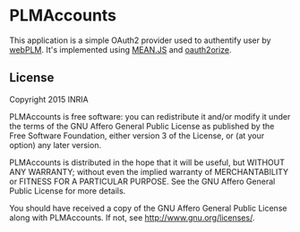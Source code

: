 PLMAccounts
==============

This application is a simple OAuth2 provider used to authentify user by [webPLM](https://github.com/MatthieuNICOLAS/webPLM).
It's implemented using [MEAN.JS](http://meanjs.org/) and [oauth2orize](https://github.com/jaredhanson/oauth2orize).

License
-------

Copyright 2015 INRIA

PLMAccounts is free software: you can redistribute it and/or modify
it under the terms of the GNU Affero General Public License as published by
the Free Software Foundation, either version 3 of the License, or
(at your option) any later version.

PLMAccounts is distributed in the hope that it will be useful,
but WITHOUT ANY WARRANTY; without even the implied warranty of
MERCHANTABILITY or FITNESS FOR A PARTICULAR PURPOSE.  See the
GNU Affero General Public License for more details.

You should have received a copy of the GNU Affero General Public License
along with PLMAccounts.  If not, see <http://www.gnu.org/licenses/>.